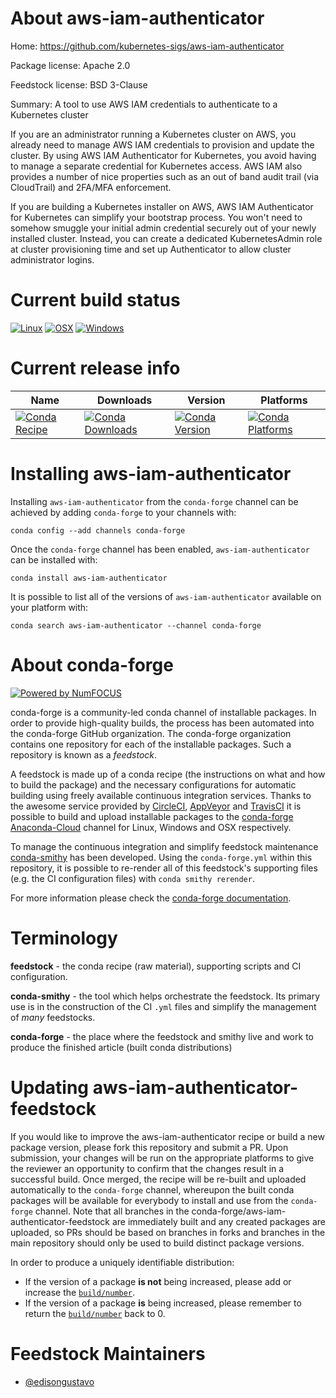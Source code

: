 <!--
# -*- mode: jinja -*-
-->

About aws-iam-authenticator
===========================

Home: https://github.com/kubernetes-sigs/aws-iam-authenticator

Package license: Apache 2.0

Feedstock license: BSD 3-Clause

Summary: A tool to use AWS IAM credentials to authenticate to a Kubernetes cluster

If you are an administrator running a Kubernetes cluster on AWS, you already
need to manage AWS IAM credentials to provision and update the cluster. By using
AWS IAM Authenticator for Kubernetes, you avoid having to manage a separate
credential for Kubernetes access. AWS IAM also provides a number of nice
properties such as an out of band audit trail (via CloudTrail) and 2FA/MFA enforcement.

If you are building a Kubernetes installer on AWS, AWS IAM Authenticator for
Kubernetes can simplify your bootstrap process. You won't need to somehow
smuggle your initial admin credential securely out of your newly installed
cluster. Instead, you can create a dedicated KubernetesAdmin role at cluster
provisioning time and set up Authenticator to allow cluster administrator logins.


Current build status
====================

[![Linux](https://img.shields.io/circleci/project/github/conda-forge/aws-iam-authenticator-feedstock/master.svg?label=Linux)](https://circleci.com/gh/conda-forge/aws-iam-authenticator-feedstock)
[![OSX](https://img.shields.io/travis/conda-forge/aws-iam-authenticator-feedstock/master.svg?label=macOS)](https://travis-ci.org/conda-forge/aws-iam-authenticator-feedstock)
[![Windows](https://img.shields.io/appveyor/ci/conda-forge/aws-iam-authenticator-feedstock/master.svg?label=Windows)](https://ci.appveyor.com/project/conda-forge/aws-iam-authenticator-feedstock/branch/master)

Current release info
====================

| Name | Downloads | Version | Platforms |
| --- | --- | --- | --- |
| [![Conda Recipe](https://img.shields.io/badge/recipe-aws--iam--authenticator-green.svg)](https://anaconda.org/conda-forge/aws-iam-authenticator) | [![Conda Downloads](https://img.shields.io/conda/dn/conda-forge/aws-iam-authenticator.svg)](https://anaconda.org/conda-forge/aws-iam-authenticator) | [![Conda Version](https://img.shields.io/conda/vn/conda-forge/aws-iam-authenticator.svg)](https://anaconda.org/conda-forge/aws-iam-authenticator) | [![Conda Platforms](https://img.shields.io/conda/pn/conda-forge/aws-iam-authenticator.svg)](https://anaconda.org/conda-forge/aws-iam-authenticator) |

Installing aws-iam-authenticator
================================

Installing `aws-iam-authenticator` from the `conda-forge` channel can be achieved by adding `conda-forge` to your channels with:

```
conda config --add channels conda-forge
```

Once the `conda-forge` channel has been enabled, `aws-iam-authenticator` can be installed with:

```
conda install aws-iam-authenticator
```

It is possible to list all of the versions of `aws-iam-authenticator` available on your platform with:

```
conda search aws-iam-authenticator --channel conda-forge
```


About conda-forge
=================

[![Powered by NumFOCUS](https://img.shields.io/badge/powered%20by-NumFOCUS-orange.svg?style=flat&colorA=E1523D&colorB=007D8A)](http://numfocus.org)

conda-forge is a community-led conda channel of installable packages.
In order to provide high-quality builds, the process has been automated into the
conda-forge GitHub organization. The conda-forge organization contains one repository
for each of the installable packages. Such a repository is known as a *feedstock*.

A feedstock is made up of a conda recipe (the instructions on what and how to build
the package) and the necessary configurations for automatic building using freely
available continuous integration services. Thanks to the awesome service provided by
[CircleCI](https://circleci.com/), [AppVeyor](https://www.appveyor.com/)
and [TravisCI](https://travis-ci.org/) it is possible to build and upload installable
packages to the [conda-forge](https://anaconda.org/conda-forge)
[Anaconda-Cloud](https://anaconda.org/) channel for Linux, Windows and OSX respectively.

To manage the continuous integration and simplify feedstock maintenance
[conda-smithy](https://github.com/conda-forge/conda-smithy) has been developed.
Using the ``conda-forge.yml`` within this repository, it is possible to re-render all of
this feedstock's supporting files (e.g. the CI configuration files) with ``conda smithy rerender``.

For more information please check the [conda-forge documentation](https://conda-forge.org/docs/).

Terminology
===========

**feedstock** - the conda recipe (raw material), supporting scripts and CI configuration.

**conda-smithy** - the tool which helps orchestrate the feedstock.
                   Its primary use is in the construction of the CI ``.yml`` files
                   and simplify the management of *many* feedstocks.

**conda-forge** - the place where the feedstock and smithy live and work to
                  produce the finished article (built conda distributions)


Updating aws-iam-authenticator-feedstock
========================================

If you would like to improve the aws-iam-authenticator recipe or build a new
package version, please fork this repository and submit a PR. Upon submission,
your changes will be run on the appropriate platforms to give the reviewer an
opportunity to confirm that the changes result in a successful build. Once
merged, the recipe will be re-built and uploaded automatically to the
`conda-forge` channel, whereupon the built conda packages will be available for
everybody to install and use from the `conda-forge` channel.
Note that all branches in the conda-forge/aws-iam-authenticator-feedstock are
immediately built and any created packages are uploaded, so PRs should be based
on branches in forks and branches in the main repository should only be used to
build distinct package versions.

In order to produce a uniquely identifiable distribution:
 * If the version of a package **is not** being increased, please add or increase
   the [``build/number``](https://conda.io/docs/user-guide/tasks/build-packages/define-metadata.html#build-number-and-string).
 * If the version of a package **is** being increased, please remember to return
   the [``build/number``](https://conda.io/docs/user-guide/tasks/build-packages/define-metadata.html#build-number-and-string)
   back to 0.

Feedstock Maintainers
=====================

* [@edisongustavo](https://github.com/edisongustavo/)

